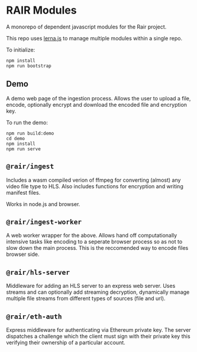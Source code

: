 # RAIR Modules

A monorepo of dependent javascript modules for the Rair project.

This repo uses [lerna.js](https://github.com/lerna/lerna#about) to manage multiple modules within a single repo.

To initialize:
```shell
npm install
npm run bootstrap
```

## Demo

A demo web page of the ingestion process. Allows the user to upload a file, encode, optionally encrypt and download the encoded file and encryption key.

To run the demo:

```shell
npm run build:demo
cd demo
npm install
npm run serve
```

## `@rair/ingest`

Includes a wasm compiled verion of ffmpeg for converting (almost) any video file type to HLS. Also includes functions for encryption and writing manifest files.

Works in node.js and browser.

## `@rair/ingest-worker`

A web worker wrapper for the above. Allows hand off computationally intensive tasks like encoding to a seperate browser process so as not to slow down the main process. This is the reccomended way to encode files browser side.

## `@rair/hls-server`

Middleware for adding an HLS server to an express web server. Uses streams and can optionally add streaming decryption, dynamically manage multiple file streams from different types of sources (file and url).

## `@rair/eth-auth`

Express middleware for authenticating via Ethereum private key. The server dispatches a challenge which the client must sign with their private key this verifying their ownership of a particular account. 
